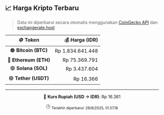 

<!-- HARGA_KRIPTO -->
## 📈 Harga Kripto Terbaru

> Data ini diperbarui secara otomatis menggunakan [CoinGecko API](https://www.coingecko.com/) dan [exchangerate.host](https://exchangerate.host/)

<div align="center">

| 🪙 Token | 💰 Harga (IDR) |
|:------:|---------------:|
| 🟠 **Bitcoin (BTC)**   | Rp 1.834.641.448 |
| 🔵 **Ethereum (ETH)**  | Rp 75.369.791 |
| 🟣 **Solana (SOL)**    | Rp 3.437.604 |
| 🟢 **Tether (USDT)**   | Rp 16.366 |

---

💱 **Kurs Rupiah (USD → IDR)**: Rp 16.361

🕒 <sub>Terakhir diperbarui: 28/8/2025, 01.57.18</sub>

</div>
<!-- /HARGA_KRIPTO -->